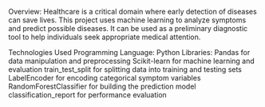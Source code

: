 Overview:
Healthcare is a critical domain where early detection of diseases can save lives. This project uses machine learning to analyze symptoms and predict possible diseases. It can be used as a preliminary diagnostic tool to help individuals seek appropriate medical attention.

Technologies Used
Programming Language: Python
Libraries:
Pandas for data manipulation and preprocessing
Scikit-learn for machine learning and evaluation
train_test_split for splitting data into training and testing sets
LabelEncoder for encoding categorical symptom variables
RandomForestClassifier for building the prediction model
classification_report for performance evaluation

